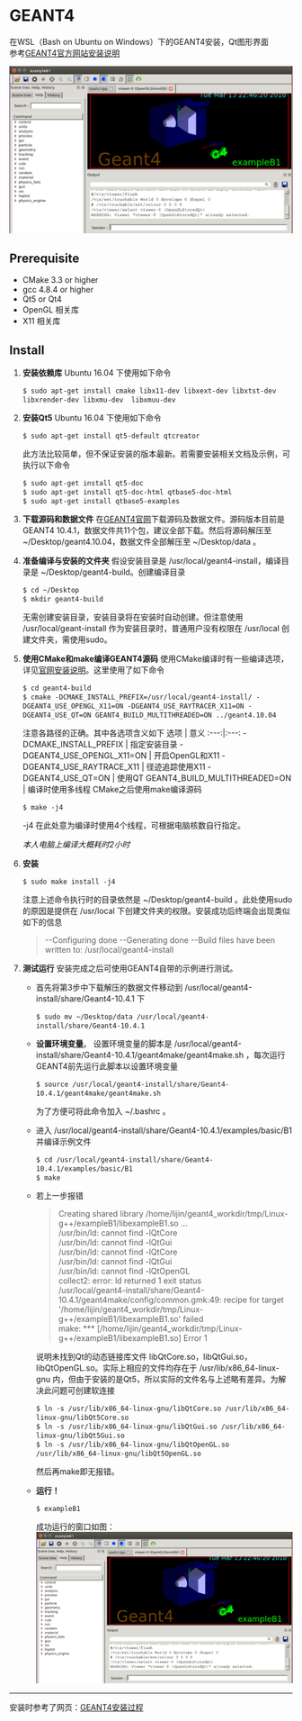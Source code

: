 # **GEANT4**
在WSL（Bash on Ubuntu on Windows）下的GEANT4安装，Qt图形界面  
参考[GEANT4官方网站安装说明](http://geant4.web.cern.ch/geant4/UserDocumentation/UsersGuides/InstallationGuide/html/gettingstarted.html)

![运行窗口](./pic/geant4window.PNG)

## **Prerequisite**
- CMake 3.3 or higher
- gcc 4.8.4 or higher
- Qt5 or Qt4
- OpenGL 相关库
- X11 相关库

## **Install**
1. **安装依赖库**
    Ubuntu 16.04 下使用如下命令
    ```shell
    $ sudo apt-get install cmake libx11-dev libxext-dev libxtst-dev libxrender-dev libxmu-dev  libxmuu-dev
    ```
2. **安装Qt5**
    Ubuntu 16.04 下使用如下命令
    ```shell
    $ sudo apt-get install qt5-default qtcreator
    ```
    此方法比较简单，但不保证安装的版本最新。若需要安装相关文档及示例，可执行以下命令
    ```shell
    $ sudo apt-get install qt5-doc
    $ sudo apt-get install qt5-doc-html qtbase5-doc-html
    $ sudo apt-get install qtbase5-examples
    ```
3. **下载源码和数据文件**
    在[GEANT4官网](http://geant4.web.cern.ch/geant4/support/download.shtml)下载源码及数据文件。源码版本目前是GEANT4 10.4.1，数据文件共11个包，建议全部下载。然后将源码解压至 ~/Desktop/geant4.10.04，数据文件全部解压至 ~/Desktop/data 。  

4. **准备编译与安装的文件夹**
    假设安装目录是 /usr/local/geant4-install，编译目录是 ~/Desktop/geant4-build。创建编译目录
    ```shell
    $ cd ~/Desktop
    $ mkdir geant4-build
    ```
    无需创建安装目录，安装目录将在安装时自动创建。但注意使用 /usr/local/geant-install 作为安装目录时，普通用户没有权限在 /usr/local 创建文件夹，需使用sudo。
5. **使用CMake和make编译GEANT4源码**
    使用CMake编译时有一些编译选项，详见[官网安装说明](http://geant4.web.cern.ch/geant4/UserDocumentation/UsersGuides/InstallationGuide/html/installguide.html)。这里使用了如下命令
    ```shel
    $ cd geant4-build
    $ cmake -DCMAKE_INSTALL_PREFIX=/usr/local/geant4-install/ -DGEANT4_USE_OPENGL_X11=ON -DGEANT4_USE_RAYTRACER_X11=ON -DGEANT4_USE_QT=ON GEANT4_BUILD_MULTITHREADED=ON ../geant4.10.04
    ```
    注意各路径的正确。其中各选项含义如下
    选项 | 意义
    :---:|:---:
    -DCMAKE_INSTALL_PREFIX | 指定安装目录
    -DGEANT4_USE_OPENGL_X11=ON | 开启OpenGL和X11
    -DGEANT4_USE_RAYTRACE_X11 | 径迹追踪使用X11
    -DGEANT4_USE_QT=ON | 使用QT
    GEANT4_BUILD_MULTITHREADED=ON | 编译时使用多线程
    CMake之后使用make编译源码
    ```shell
    $ make -j4
    ```
    -j4 在此处意为编译时使用4个线程，可根据电脑核数自行指定。
    
    *本人电脑上编译大概耗时2小时*

6. **安装**
    ```shell
    $ sudo make install -j4
    ```
    注意上述命令执行时的目录依然是 ~/Desktop/geant4-build 。此处使用sudo的原因是提供在 /usr/local 下创建文件夹的权限。安装成功后终端会出现类似如下的信息
    > --Configuring done
    > --Generating done
    > --Build files have been written to: /usr/local/geant4-install
7. **测试运行**
    安装完成之后可使用GEANT4自带的示例进行测试。
    - 首先将第3步中下载解压的数据文件移动到    /usr/local/geant4-install/share/Geant4-10.4.1 下  
        
        ```shell
        $ sudo mv ~/Desktop/data /usr/local/geant4-install/share/Geant4-10.4.1
        ```
    - **设置环境变量**。  设置环境变量的脚本是 /usr/local/geant4-install/share/Geant4-10.4.1/geant4make/geant4make.sh ，每次运行GEANT4前先运行此脚本以设置环境变量
        ```shell
        $ source /usr/local/geant4-install/share/Geant4-10.4.1/geant4make/geant4make.sh
        ``` 
        为了方便可将此命令加入 ~/.bashrc 。
    - 进入 /usr/local/geant4-install/share/Geant4-10.4.1/examples/basic/B1 并编译示例文件
        ```shell
        $ cd /usr/local/geant4-install/share/Geant4-10.4.1/examples/basic/B1
        $ make
        ```
    - 若上一步报错
      > Creating shared library /home/lijin/geant4_workdir/tmp/Linux-g++/exampleB1/libexampleB1.so ...  
      > /usr/bin/ld: cannot find -lQtCore  
      > /usr/bin/ld: cannot find -lQtGui  
      > /usr/bin/ld: cannot find -lQtCore  
      > /usr/bin/ld: cannot find -lQtGui  
      > /usr/bin/ld: cannot find -lQtOpenGL  
      > collect2: error: ld returned 1 exit status  
      > /usr/local/geant4-install/share/Geant4-10.4.1/geant4make/config/common.gmk:49: recipe for target '/home/lijin/geant4_workdir/tmp/Linux-g++/exampleB1/libexampleB1.so' failed  
      > make: *** [/home/lijin/geant4_workdir/tmp/Linux-g++/exampleB1/libexampleB1.so] Error 1

      说明未找到Qt的动态链接库文件 libQtCore.so，libQtGui.so，libQtOpenGL.so。实际上相应的文件均存在于 /usr/lib/x86_64-linux-gnu 内，但由于安装的是Qt5，所以实际的文件名与上述略有差异。为解决此问题可创建软连接
      ```shell
      $ ln -s /usr/lib/x86_64-linux-gnu/libQtCore.so /usr/lib/x86_64-linux-gnu/libQt5Core.so
      $ ln -s /usr/lib/x86_64-linux-gnu/libQtGui.so /usr/lib/x86_64-linux-gnu/libQt5Gui.so
      $ ln -s /usr/lib/x86_64-linux-gnu/libQtOpenGL.so /usr/lib/x86_64-linux-gnu/libQt5OpenGL.so
      ```
      然后再make即无报错。
    - **运行！**
      ```shell
      $ exampleB1
      ```
      成功运行的窗口如图：
      ![GEANT4运行窗口](./pic/geant4window.PNG)

---
安装时参考了网页：[GEANT4安装过程](https://leeyeel.github.io/2017/07/01/geant4-install/)
